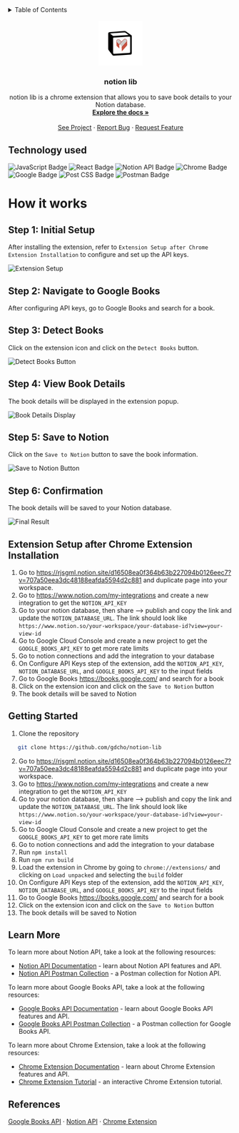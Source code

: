 <!-- TABLE OF CONTENTS -->
<details>
  <summary>Table of Contents</summary>
  <ol>
    <li>
      <a href="#technology-used">Technology used</a>      
    </li>
    <li><a href="#getting-started">Getting started</a></li>
    <li><a href="#file-contents-of-folder">File Contents of folder</a></li>
    <li><a href="#learn-more">Learn More</a></li>
    <li><a href="#references">References</a></li>
  </ol>
</details>
<br />
<div align="center">
  <a href="https://github.com/gdcho/notion-lib">
    <img src="/public/book.png" alt="Logo" width="100" height="100">
  </a>

  <h3 align="center">notion lib</h3>

  <p align="center">
    notion lib is a chrome extension that allows you to save book details to your Notion database.
    <br />
    <a href="https://github.com/gdcho/notion-lib"><strong>Explore the docs »</strong></a>
    <br />
    <br />
    <a href="https://github.com/gdcho/notion-lib">See Project</a>
    ·
    <a href="https://github.com/gdcho/notion-lib/issues">Report Bug</a>
    ·
    <a href="https://github.com/gdcho/notion-lib/issues">Request Feature</a>
  </p>
</div>

## Technology used

![JavaScript Badge](https://img.shields.io/badge/JavaScript-F7DF1E?style=for-the-badge&logo=JavaScript&logoColor=white)
![React Badge](https://img.shields.io/badge/React-61DAFB?logo=react&logoColor=000&style=for-the-badge)
![Notion API Badge](https://img.shields.io/badge/Notion%20API-000000?style=for-the-badge&logo=notion&logoColor=white)
![Chrome Badge](https://img.shields.io/badge/Chrome-4285F4?style=for-the-badge&logo=google-chrome&logoColor=white)
![Google Badge](https://img.shields.io/badge/Google%20Books-4285F4?style=for-the-badge&logo=google&logoColor=white)
![Post CSS Badge](https://img.shields.io/badge/PostCSS-DD3A0A?style=for-the-badge&logo=postcss&logoColor=white)
![Postman Badge](https://img.shields.io/badge/Postman-FF6C37?style=for-the-badge&logo=postman&logoColor=white)

# How it works

## Step 1: Initial Setup
After installing the extension, refer to `Extension Setup after Chrome Extension Installation` to configure and set up the API keys.

![Extension Setup](https://i.ibb.co/LzDdMSMv/Screenshot-2025-06-24-at-8-58-27-PM.png)

## Step 2: Navigate to Google Books
After configuring API keys, go to Google Books and search for a book.

## Step 3: Detect Books
Click on the extension icon and click on the `Detect Books` button.

![Detect Books Button](https://i.ibb.co/CKQF82vH/Screenshot-2025-06-24-at-9-01-09-PM.png)

## Step 4: View Book Details
The book details will be displayed in the extension popup.

![Book Details Display](https://i.ibb.co/5g8XTL3Y/Screenshot-2025-06-24-at-8-59-22-PM.png)

## Step 5: Save to Notion
Click on the `Save to Notion` button to save the book information.

![Save to Notion Button](https://i.ibb.co/1YvQXtwv/Screenshot-2025-06-24-at-9-01-21-PM.png)

## Step 6: Confirmation
The book details will be saved to your Notion database.

![Final Result](./public/images/lastStep.png)

## Extension Setup after Chrome Extension Installation

1. Go to https://rjsgml.notion.site/d16508ea0f364b63b227094b0126eec7?v=707a50eea3dc48188eafda5594d2c881 and duplicate page into your workspace.
2. Go to https://www.notion.com/my-integrations and create a new integration to get the `NOTION_API_KEY`
3. Go to your notion database, then share --> publish and copy the link and update the `NOTION_DATABASE_URL`. The link should look like `https://www.notion.so/your-workspace/your-database-id?view=your-view-id`
4. Go to Google Cloud Console and create a new project to get the `GOOGLE_BOOKS_API_KEY` to get more rate limits
5. Go to notion connections and add the integration to your database
6. On Configure API Keys step of the extension, add the `NOTION_API_KEY`, `NOTION_DATABASE_URL`, and `GOOGLE_BOOKS_API_KEY` to the input fields
7. Go to Google Books https://books.google.com/ and search for a book
8. Click on the extension icon and click on the `Save to Notion` button
9. The book details will be saved to Notion

## Getting Started

1. Clone the repository

```sh
   git clone https://github.com/gdcho/notion-lib
```

2. Go to https://rjsgml.notion.site/d16508ea0f364b63b227094b0126eec7?v=707a50eea3dc48188eafda5594d2c881 and duplicate page into your workspace.
3. Go to https://www.notion.com/my-integrations and create a new integration to get the `NOTION_API_KEY`
4. Go to your notion database, then share --> publish and copy the link and update the `NOTION_DATABASE_URL`. The link should look like `https://www.notion.so/your-workspace/your-database-id?view=your-view-id`
5. Go to Google Cloud Console and create a new project to get the `GOOGLE_BOOKS_API_KEY` to get more rate limits
6. Go to notion connections and add the integration to your database
7. Run `npm install`
8. Run `npm run build`
9. Load the extension in Chrome by going to `chrome://extensions/` and clicking on `Load unpacked` and selecting the `build` folder
10. On Configure API Keys step of the extension, add the `NOTION_API_KEY`, `NOTION_DATABASE_URL`, and `GOOGLE_BOOKS_API_KEY` to the input fields
11. Go to Google Books https://books.google.com/ and search for a book
12. Click on the extension icon and click on the `Save to Notion` button
13. The book details will be saved to Notion

## Learn More

To learn more about Notion API, take a look at the following resources:

- [Notion API Documentation](https://developers.notion.com/) - learn about Notion API features and API.
- [Notion API Postman Collection](https://www.postman.com/notionhq/workspace/notion-api/) - a Postman collection for Notion API.

To learn more about Google Books API, take a look at the following resources:

- [Google Books API Documentation](https://developers.google.com/books) - learn about Google Books API features and API.
- [Google Books API Postman Collection](https://www.postman.com/postman/workspace/commerce-api/collection/12959542-3af65ab4-e837-44fa-909f-243d118ccc6c) - a Postman collection for Google Books API.

To learn more about Chrome Extension, take a look at the following resources:

- [Chrome Extension Documentation](https://developer.chrome.com/docs/extensions/mv3/getstarted/) - learn about Chrome Extension features and API.
- [Chrome Extension Tutorial](https://developer.chrome.com/docs/extensions/mv3/getstarted/) - an interactive Chrome Extension tutorial.

## References

[Google Books API](https://developers.google.com/books) ·
[Notion API](https://developers.notion.com/) ·
[Chrome Extension](https://developer.chrome.com/docs/extensions/mv3/getstarted/)
